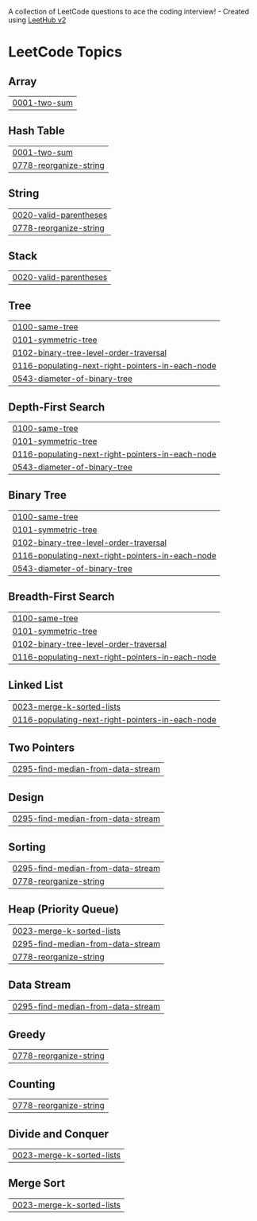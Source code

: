 A collection of LeetCode questions to ace the coding interview! - Created using [LeetHub v2](https://github.com/arunbhardwaj/LeetHub-2.0)
<!---LeetCode Topics Start-->
# LeetCode Topics
## Array
|  |
| ------- |
| [0001-two-sum](https://github.com/jigyansunanda/LCX-Java/tree/master/0001-two-sum) |
## Hash Table
|  |
| ------- |
| [0001-two-sum](https://github.com/jigyansunanda/LCX-Java/tree/master/0001-two-sum) |
| [0778-reorganize-string](https://github.com/jigyansunanda/LCX-Java/tree/master/0778-reorganize-string) |
## String
|  |
| ------- |
| [0020-valid-parentheses](https://github.com/jigyansunanda/LCX-Java/tree/master/0020-valid-parentheses) |
| [0778-reorganize-string](https://github.com/jigyansunanda/LCX-Java/tree/master/0778-reorganize-string) |
## Stack
|  |
| ------- |
| [0020-valid-parentheses](https://github.com/jigyansunanda/LCX-Java/tree/master/0020-valid-parentheses) |
## Tree
|  |
| ------- |
| [0100-same-tree](https://github.com/jigyansunanda/LCX-Java/tree/master/0100-same-tree) |
| [0101-symmetric-tree](https://github.com/jigyansunanda/LCX-Java/tree/master/0101-symmetric-tree) |
| [0102-binary-tree-level-order-traversal](https://github.com/jigyansunanda/LCX-Java/tree/master/0102-binary-tree-level-order-traversal) |
| [0116-populating-next-right-pointers-in-each-node](https://github.com/jigyansunanda/LCX-Java/tree/master/0116-populating-next-right-pointers-in-each-node) |
| [0543-diameter-of-binary-tree](https://github.com/jigyansunanda/LCX-Java/tree/master/0543-diameter-of-binary-tree) |
## Depth-First Search
|  |
| ------- |
| [0100-same-tree](https://github.com/jigyansunanda/LCX-Java/tree/master/0100-same-tree) |
| [0101-symmetric-tree](https://github.com/jigyansunanda/LCX-Java/tree/master/0101-symmetric-tree) |
| [0116-populating-next-right-pointers-in-each-node](https://github.com/jigyansunanda/LCX-Java/tree/master/0116-populating-next-right-pointers-in-each-node) |
| [0543-diameter-of-binary-tree](https://github.com/jigyansunanda/LCX-Java/tree/master/0543-diameter-of-binary-tree) |
## Binary Tree
|  |
| ------- |
| [0100-same-tree](https://github.com/jigyansunanda/LCX-Java/tree/master/0100-same-tree) |
| [0101-symmetric-tree](https://github.com/jigyansunanda/LCX-Java/tree/master/0101-symmetric-tree) |
| [0102-binary-tree-level-order-traversal](https://github.com/jigyansunanda/LCX-Java/tree/master/0102-binary-tree-level-order-traversal) |
| [0116-populating-next-right-pointers-in-each-node](https://github.com/jigyansunanda/LCX-Java/tree/master/0116-populating-next-right-pointers-in-each-node) |
| [0543-diameter-of-binary-tree](https://github.com/jigyansunanda/LCX-Java/tree/master/0543-diameter-of-binary-tree) |
## Breadth-First Search
|  |
| ------- |
| [0100-same-tree](https://github.com/jigyansunanda/LCX-Java/tree/master/0100-same-tree) |
| [0101-symmetric-tree](https://github.com/jigyansunanda/LCX-Java/tree/master/0101-symmetric-tree) |
| [0102-binary-tree-level-order-traversal](https://github.com/jigyansunanda/LCX-Java/tree/master/0102-binary-tree-level-order-traversal) |
| [0116-populating-next-right-pointers-in-each-node](https://github.com/jigyansunanda/LCX-Java/tree/master/0116-populating-next-right-pointers-in-each-node) |
## Linked List
|  |
| ------- |
| [0023-merge-k-sorted-lists](https://github.com/jigyansunanda/LCX-Java/tree/master/0023-merge-k-sorted-lists) |
| [0116-populating-next-right-pointers-in-each-node](https://github.com/jigyansunanda/LCX-Java/tree/master/0116-populating-next-right-pointers-in-each-node) |
## Two Pointers
|  |
| ------- |
| [0295-find-median-from-data-stream](https://github.com/jigyansunanda/LCX-Java/tree/master/0295-find-median-from-data-stream) |
## Design
|  |
| ------- |
| [0295-find-median-from-data-stream](https://github.com/jigyansunanda/LCX-Java/tree/master/0295-find-median-from-data-stream) |
## Sorting
|  |
| ------- |
| [0295-find-median-from-data-stream](https://github.com/jigyansunanda/LCX-Java/tree/master/0295-find-median-from-data-stream) |
| [0778-reorganize-string](https://github.com/jigyansunanda/LCX-Java/tree/master/0778-reorganize-string) |
## Heap (Priority Queue)
|  |
| ------- |
| [0023-merge-k-sorted-lists](https://github.com/jigyansunanda/LCX-Java/tree/master/0023-merge-k-sorted-lists) |
| [0295-find-median-from-data-stream](https://github.com/jigyansunanda/LCX-Java/tree/master/0295-find-median-from-data-stream) |
| [0778-reorganize-string](https://github.com/jigyansunanda/LCX-Java/tree/master/0778-reorganize-string) |
## Data Stream
|  |
| ------- |
| [0295-find-median-from-data-stream](https://github.com/jigyansunanda/LCX-Java/tree/master/0295-find-median-from-data-stream) |
## Greedy
|  |
| ------- |
| [0778-reorganize-string](https://github.com/jigyansunanda/LCX-Java/tree/master/0778-reorganize-string) |
## Counting
|  |
| ------- |
| [0778-reorganize-string](https://github.com/jigyansunanda/LCX-Java/tree/master/0778-reorganize-string) |
## Divide and Conquer
|  |
| ------- |
| [0023-merge-k-sorted-lists](https://github.com/jigyansunanda/LCX-Java/tree/master/0023-merge-k-sorted-lists) |
## Merge Sort
|  |
| ------- |
| [0023-merge-k-sorted-lists](https://github.com/jigyansunanda/LCX-Java/tree/master/0023-merge-k-sorted-lists) |
<!---LeetCode Topics End-->